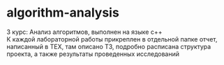 # algorithm-analysis

3 курс: Анализ алгоритмов, выполнен на языке с++  
К каждой лабораторной работы прикреплен в отдельной папке отчет, написанный в TEX, там описано ТЗ, подробно расписана структура проекта, а также результаты проведенных исследований
